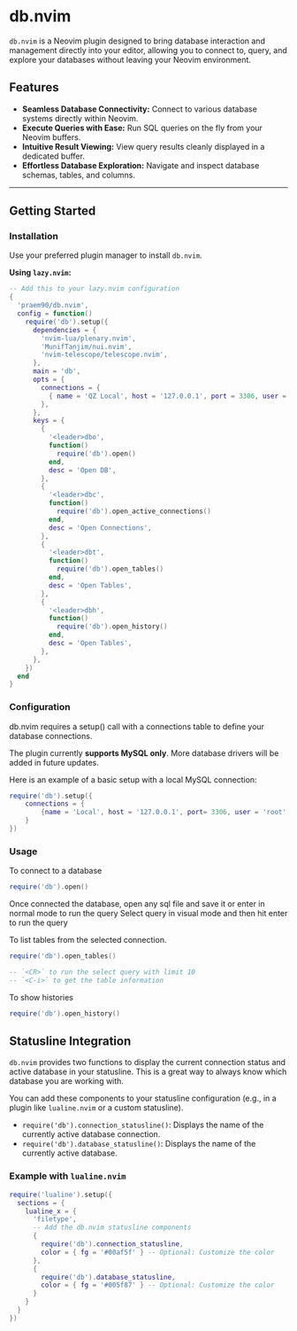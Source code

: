 # db.nvim

`db.nvim` is a Neovim plugin designed to bring database interaction and management directly into your editor, allowing you to connect to, query, and explore your databases without leaving your Neovim environment.

## Features

- **Seamless Database Connectivity:** Connect to various database systems directly within Neovim.
- **Execute Queries with Ease:** Run SQL queries on the fly from your Neovim buffers.
- **Intuitive Result Viewing:** View query results cleanly displayed in a dedicated buffer.
- **Effortless Database Exploration:** Navigate and inspect database schemas, tables, and columns.

---

## Getting Started

### Installation

Use your preferred plugin manager to install `db.nvim`.

**Using `lazy.nvim`:**

```lua
-- Add this to your lazy.nvim configuration
{
  'praem90/db.nvim',
  config = function()
    require('db').setup({
      dependencies = {
        'nvim-lua/plenary.nvim',
        'MunifTanjim/nui.nvim',
        'nvim-telescope/telescope.nvim',
      },
      main = 'db',
      opts = {
        connections = {
          { name = 'QZ Local', host = '127.0.0.1', port = 3306, user = 'root', password = 'hunter2', database = 'quartzy_development' },
        },
      },
      keys = {
        {
          '<leader>dbo',
          function()
            require('db').open()
          end,
          desc = 'Open DB',
        },
        {
          '<leader>dbc',
          function()
            require('db').open_active_connections()
          end,
          desc = 'Open Connections',
        },
        {
          '<leader>dbt',
          function()
            require('db').open_tables()
          end,
          desc = 'Open Tables',
        },
        {
          '<leader>dbh',
          function()
            require('db').open_history()
          end,
          desc = 'Open Tables',
        },
      },
    })
  end
}
```

### Configuration
db.nvim requires a setup() call with a connections table to define your database connections.

The plugin currently **supports MySQL only**. More database drivers will be added in future updates.

Here is an example of a basic setup with a local MySQL connection:

```lua
require('db').setup({
    connections = {
        {name = 'Local', host = '127.0.0.1', port= 3306, user = 'root', password = 'pass', database = 'test'}
    }
})
```

### Usage

To connect to a database
```lua
require('db').open()
```

Once connected the database, open any sql file and save it or enter in normal mode to run the query
Select query in visual mode and then hit enter to run the query

To list tables from the selected connection.


```lua
require('db').open_tables()

-- `<CR>` to run the select query with limit 10
-- `<C-i>` to get the table information
```
To show histories
```lua
require('db').open_history()
```

## Statusline Integration

`db.nvim` provides two functions to display the current connection status and active database in your statusline. This is a great way to always know which database you are working with.

You can add these components to your statusline configuration (e.g., in a plugin like `lualine.nvim` or a custom statusline).

  * `require('db').connection_statusline()`: Displays the name of the currently active database connection.
  * `require('db').database_statusline()`: Displays the name of the currently active database.

### Example with `lualine.nvim`

```lua
require('lualine').setup({
  sections = {
    lualine_x = {
      'filetype',
      -- Add the db.nvim statusline components
      {
        require('db').connection_statusline,
        color = { fg = '#00af5f' } -- Optional: Customize the color
      },
      {
        require('db').database_statusline,
        color = { fg = '#005f87' } -- Optional: Customize the color
      }
    }
  }
})
```

